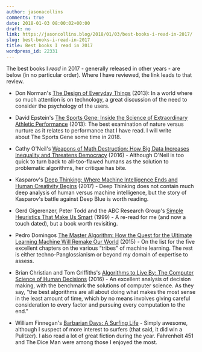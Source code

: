 ```yaml
---
author: jasonacollins
comments: true
date: 2018-01-03 08:00:02+00:00
draft: no
link: https://jasoncollins.blog/2018/01/03/best-books-i-read-in-2017/
slug: best-books-i-read-in-2017
title: Best books I read in 2017
wordpress_id: 22331
---
```


The best books I _read_ in 2017 - generally released in other years - are below (in no particular order). Where I have reviewed, the link leads to that review.



	
  * Don Norman's [The Design of Everyday Things](http://amzn.to/2DaSRVH) (2013): In a world where so much attention is on technology, a great discussion of the need to consider the psychology of the users.

	
  * David Epstein's [The Sports Gene: Inside the Science of Extraordinary Athletic Performance](http://thesportsgene.com/) (2013): The best examination of nature versus nurture as it relates to performance that I have read. I will write about The Sports Gene some time in 2018.

	
  * Cathy O'Neil's [Weapons of Math Destruction: How Big Data Increases Inequality and Threatens Democracy](https://jasoncollins.blog/2017/08/22/oneils-weapons-of-math-destruction-how-big-data-increases-inequality-and-threatens-democracy/) (2016) - Although O'Neil is too quick to turn back to all-too-flawed humans as the solution to problematic algorithms, her critique has bite.

	
  * Kasparov's [Deep Thinking: Where Machine Intelligence Ends and Human Creativity Begins](https://jasoncollins.blog/2017/07/19/kasparovs-deep-thinking-where-machine-intelligence-ends-and-human-creativity-begins/) (2017) - Deep Thinking does not contain much deep analysis of human versus machine intelligence, but the story of Kasparov's battle against Deep Blue is worth reading.

	
  * Gerd Gigerenzer, Peter Todd and the ABC Research Group's [Simple Heuristics That Make Us Smart](https://jasoncollins.blog/2017/03/13/simple-heuristics-that-make-us-smart/) (1999) - A re-read for me (and now a touch dated), but a book worth revisiting.

	
  * Pedro Domingos [The Master Algorithm: How the Quest for the Ultimate Learning Machine Will Remake Our World](https://jasoncollins.blog/2017/02/27/domingoss-the-master-algorithm-how-the-quest-for-the-ultimate-learning-machine-will-remake-our-world/) (2015) - On the list for the five excellent chapters on the various “tribes” of machine learning. The rest is either techno-Panglossianism or beyond my domain of expertise to assess.

	
  * Brian Christian and Tom Griffiths's [Algorithms to Live By: The Computer Science of Human Decisions](https://jasoncollins.blog/2017/01/20/christian-and-griffithss-algorithms-to-live-by-the-computer-science-of-human-decisions/) (2016) - An excellent analysis of decision making, with the benchmark the solutions of computer science. As they say, "the best algorithms are all about doing what makes the most sense in the least amount of time, which by no means involves giving careful consideration to every factor and pursuing every computation to the end."

	
  * William Finnegan's [Barbarian Days: A Surfing Life](http://amzn.to/2DboH4x) - Simply awesome, although I suspect of more interest to surfers (that said, it did win a Pulitzer). I also read a lot of great fiction during the year. Fahrenheit 451 and The Dice Man were among those I enjoyed the most.


